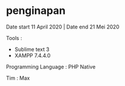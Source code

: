 # penginapan
Date start 11 April 2020 | Date end 21 Mei 2020

Tools : 
 - Sublime text 3
 - XAMPP 7.4.4.0
 
Programming Language : PHP Native

Tim : Max
